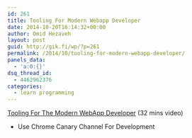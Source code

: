 ```yaml
---
id: 261
title: Tooling For Modern Webapp Developer
date: 2014-10-20T16:14:32+00:00
author: Omid Hezaveh
layout: post
guid: http://gik.fi/wp/?p=261
permalink: /2014/10/tooling-for-modern-webapp-developer/
panels_data:
  - 'a:0:{}'
dsq_thread_id:
  - 4462962376
categories:
  - learn programming
---
```

<a href="http://addyosmani.com/blog/tooling-for-the-modern-webapp-developer-video-from-dotjs/" target="_blank">Tooling For The Modern WebApp Developer</a> (32 mins video)

  * Use Chrome Canary Channel For Development